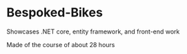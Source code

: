 # Bespoked-Bikes

Showcases .NET core, entity framework, and front-end work

Made of the course of about 28 hours
